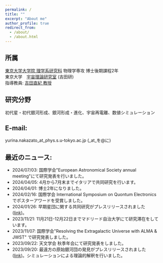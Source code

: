```yaml
---
permalink: /
title: ""
excerpt: "About me"
author_profile: true
redirect_from: 
  - /about/
  - /about.html
---
```


## 所属  
[東京大学大学院 理学系研究科](https://www.phys.s.u-tokyo.ac.jp/) 物理学専攻 博士後期課程2年  
東京大学　[宇宙理論研究室](http://www-utap.phys.s.u-tokyo.ac.jp/index.html) (吉田研)  
指導教員: [吉田直紀 教授](http://www-utap.phys.s.u-tokyo.ac.jp/naoki.yoshida/index_j.html)

## 研究分野  
初代星・初代銀河形成、銀河形成・進化、宇宙再電離、数値シミュレーション

## E-mail: 
yurina.nakazato_at_phys.s.u-tokyo.ac.jp (_at_を@に)

## 最近のニュース: 
* 2024/07/03: 国際学会"European Astronomical Society annual meeting"にて研究発表を行いました。  
* 2024/04/05: 4月から7月末までイタリアで共同研究を行います。  
* 2024/04/01: 博士2年になりました。  
* 2024/02/16: 国際学会 International Symposium on Quontum Electronicsでポスターアワードを受賞しました。  
* 2024/01/26: 早期星団に関する共同研究がプレスリリースされました([link](https://newsroom.ucla.edu/releases/dark-matter-reveal-bright-galaxies-beginning-of-time?preview=2528))。  
* 2023/11/21: 11月21日-12月22日までマドリード自治大学にて研究滞在をしています。  
* 2023/11/07: 国際学会"Resolving the Extragalactic Universe with ALMA & JWST" で研究発表しました。  
* 2023/09/22: 天文学会 秋季年会にて研究発表をしました。  
* 2023/09/20: 最遠方の原始銀河団の発見がプレスリリースされました([link](https://www.ipmu.jp/ja/20230920-Protocluster))。シミュレーションによる理論的解釈を行いました。
<!--* 2023/08/12: 主著がThe Astrophysical Journal で出版されました。 -->
<!--* 2023/07/04: マルセイユでの国際学会にて研究発表をしました。 -->
<!--* 2023/04/01: 修士課程を修了し、博士学生になりました。 -->
